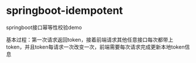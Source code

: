 # springboot-idempotent
springboot接口幂等性校验demo

基本过程：第一次请求返回token，接着前端请求其他任意接口每次都带上token，并且token每请求一次改变一次，前端需要每次请求完成更新本地token信息
